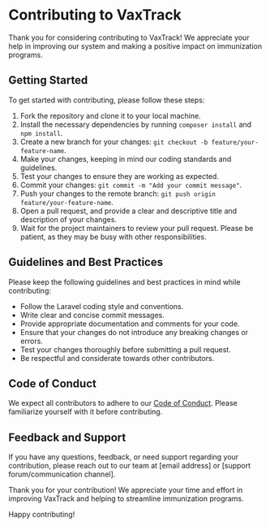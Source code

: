# Contributing to VaxTrack

Thank you for considering contributing to VaxTrack! We appreciate your help in improving our system and making a positive impact on immunization programs.

## Getting Started

To get started with contributing, please follow these steps:

1. Fork the repository and clone it to your local machine.
2. Install the necessary dependencies by running `composer install` and `npm install`.
3. Create a new branch for your changes: `git checkout -b feature/your-feature-name`.
4. Make your changes, keeping in mind our coding standards and guidelines.
5. Test your changes to ensure they are working as expected.
6. Commit your changes: `git commit -m "Add your commit message"`.
7. Push your changes to the remote branch: `git push origin feature/your-feature-name`.
8. Open a pull request, and provide a clear and descriptive title and description of your changes.
9. Wait for the project maintainers to review your pull request. Please be patient, as they may be busy with other responsibilities.

## Guidelines and Best Practices

Please keep the following guidelines and best practices in mind while contributing:

- Follow the Laravel coding style and conventions.
- Write clear and concise commit messages.
- Provide appropriate documentation and comments for your code.
- Ensure that your changes do not introduce any breaking changes or errors.
- Test your changes thoroughly before submitting a pull request.
- Be respectful and considerate towards other contributors.

## Code of Conduct

We expect all contributors to adhere to our [Code of Conduct](CODE_OF_CONDUCT.md). Please familiarize yourself with it before contributing.

## Feedback and Support

If you have any questions, feedback, or need support regarding your contribution, please reach out to our team at [email address] or [support forum/communication channel].

Thank you for your contribution! We appreciate your time and effort in improving VaxTrack and helping to streamline immunization programs.

Happy contributing!
